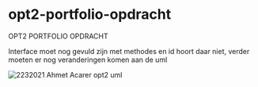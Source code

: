 # opt2-portfolio-opdracht
OPT2 PORTFOLIO OPDRACHT

Interface moet nog gevuld zijn met methodes en id hoort daar niet, verder moeten er nog veranderingen komen aan de uml

![2232021 Ahmet Acarer opt2 uml](https://user-images.githubusercontent.com/73262708/111925877-d22a6800-8aaa-11eb-8740-f04d1a89f422.png)

